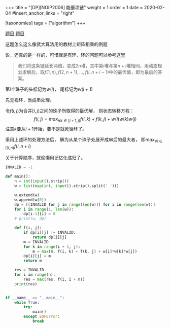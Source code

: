 +++
title = "[DP][NOIP2006] 能量项链"
weight = 1
order = 1
date = 2020-02-04
#insert_anchor_links = "right"

[taxonomies]
tags = ["algorithm"]
+++

[题目](https://vjudge.net/problem/HRBUST-1376)
[题目](https://vijos.org/p/1312)

这题怎么这么像武大算法用的教材上矩阵相乘的例题

诶，还真的是一样的，可惜就是有环，环的问题可以参考[这里](https://oi-wiki.org/dp/interval/)

> 我们将这条链延长两倍，变成$2n$堆，其中第$i$堆与第$n+i$堆相同，用动态规划求解后，取$f(1,n),f(2,n+1),...,f(i,n+i-1)$中的最优值，即为最后的答案。

第$i$个珠子的头标记为$w(i)$，
尾标记为$w(i+1)$

先无视环，当成串处理。

令$f(i,j)$为合并$[i, j)$之间的珠子所取得的最优解，
则状态转移方程：
$$
f(i, j) = max_{\forall k \in [i+1, j)} f(i, k) + f(k, j) + w(i)w(k)w(j)
$$
注意$k$要从$i+1$开始，要不是就死循环了。

采用上述环的处理方法后，
解为从某个珠子处展开成串后的最大者，
即$max_{\forall i \in [0, n)} f(i, n+i)$

关于计算顺序，就偷懒用记忆化递归了。

```python
INVALID = -1

def main():
    n = int(input().strip())
    w = list(map(int, input().strip().split(' ')))

    w.extend(w)
    w.append(w[0])
    dp = [[INVALID for j in range(len(w))] for i in range(len(w))]
    for i in range(1, len(w)):
        dp[i-1][i] = 0
    # print(w, dp)

    def f(i, j):
        if dp[i][j] != INVALID:
            return dp[i][j]
        m = INVALID
        for k in range(i + 1, j):
            m = max(m, f(i, k) + f(k, j) + w[i]*w[k]*w[j])
        dp[i][j] = m
        return m

    res = INVALID
    for i in range(n):
        res = max(res, f(i, i + n))
    print(res)


if __name__ == "__main__":
    while True:
        try:
            main()
        except EOFError:
            break

```